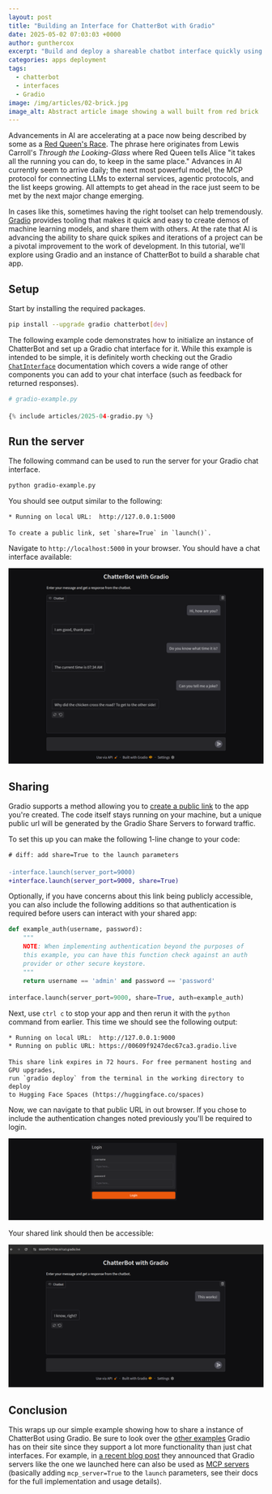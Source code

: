 ```yaml
---
layout: post
title: "Building an Interface for ChatterBot with Gradio"
date: 2025-05-02 07:03:03 +0000
author: gunthercox
excerpt: "Build and deploy a shareable chatbot interface quickly using Gradio's machine learning demo tools with ChatterBot for rapid prototyping and testing."
categories: apps deployment
tags:
  - chatterbot
  - interfaces
  - Gradio
image: /img/articles/02-brick.jpg
image_alt: Abstract article image showing a wall built from red brick
---
```


<p class="lead">
    Advancements in AI are accelerating at a pace now being described by some as a <a href="https://en.wikipedia.org/wiki/Red_Queen%27s_race">Red Queen's Race</a>. The phrase here originates from Lewis Carroll's <i>Through the Looking-Glass</i> where Red Queen tells Alice "it takes all the running you can do, to keep in the same place." Advances in AI currently seem to arrive daily; the next most powerful model, the MCP protocol for connecting LLMs to external services, agentic protocols, and the list keeps growing. All attempts to get ahead in the race just seem to be met by the next major change emerging.
</p>

<p class="lead">
    In cases like this, sometimes having the right toolset can help tremendously. <a href="https://www.gradio.app/">Gradio</a> provides tooling that makes it quick and easy to create demos of machine learning models, and share them with others. At the rate that AI is advancing the ability to share quick spikes and iterations of a project can be a pivotal improvement to the work of development. In this tutorial, we'll explore using Gradio and an instance of ChatterBot to build a sharable chat app.
</p>

## Setup

Start by installing the required packages.

```bash
pip install --upgrade gradio chatterbot[dev]
```

The following example code demonstrates how to initialize an instance of ChatterBot and set up a Gradio chat interface for it. While this example is intended to be simple, it is definitely worth checking out the Gradio [`ChatInterface`](https://www.gradio.app/docs/gradio/chatinterface) documentation which covers a wide range of other components you can add to your chat interface (such as feedback for returned responses).

```python
# gradio-example.py

{% include articles/2025-04-gradio.py %}
```

## Run the server

The following command can be used to run the server for your Gradio chat interface.

```bash
python gradio-example.py
```

You should see output similar to the following:

```text
* Running on local URL:  http://127.0.0.1:5000

To create a public link, set `share=True` in `launch()`.
```

Navigate to `http://localhost:5000` in your browser. You should have a chat interface available:

![The Gradio chat interface on localhost](/img/screenshots/gradio-chatterbot.png)

## Sharing

Gradio supports a method allowing you to [create a public link](https://www.gradio.app/guides/sharing-your-app) to the app you're created. The code itself stays running on your machine, but a unique public url will be generated by the Gradio Share Servers to forward traffic.

To set this up you can make the following 1-line change to your code:

```diff
# diff: add share=True to the launch parameters

-interface.launch(server_port=9000)
+interface.launch(server_port=9000, share=True)
```

Optionally, if you have concerns about this link being publicly accessible, you can also include the following additions so that authentication is required before users can interact with your shared app:

```python
def example_auth(username, password):
    """
    NOTE: When implementing authentication beyond the purposes of
    this example, you can have this function check against an auth
    provider or other secure keystore.
    """
    return username == 'admin' and password == 'password'

interface.launch(server_port=9000, share=True, auth=example_auth)
```

Next, use `ctrl c` to stop your app and then rerun it with the `python` command from earlier. This time we should see the following output:

```
* Running on local URL:  http://127.0.0.1:9000
* Running on public URL: https://00609f9247dec67ca3.gradio.live

This share link expires in 72 hours. For free permanent hosting and GPU upgrades,
run `gradio deploy` from the terminal in the working directory to deploy
to Hugging Face Spaces (https://huggingface.co/spaces)
```

Now, we can navigate to that public URL in out browser. If you chose to include the authentication changes noted previously you'll be required to login.

![Login view for the shared Gradio app](/img/screenshots/gradio-chatterbot-login.png)

Your shared link should then be accessible:

![Login view for the shared Gradio app](/img/screenshots/gradio-chatterbot-shared.png)

## Conclusion

This wraps up our simple example showing how to share a instance of ChatterBot using Gradio. Be sure to look over the [other examples](https://www.gradio.app/guides/creating-a-chatbot-fast) Gradio has on their site since they support a lot more functionality than just chat interfaces. For example, in [a recent blog post](https://huggingface.co/blog/gradio-mcp) they announced that Gradio servers like the one we launched here can also be used as [MCP servers](https://docs.chatterbot.us/glossary/#term-MCP) (basically adding `mcp_server=True` to the `launch` parameters, see their docs for the full implementation and usage details).
